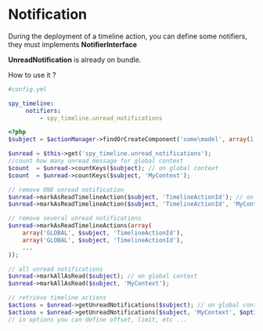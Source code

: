# Notification

During the deployment of a timeline action, you can define some notifiers, they must implements **NotifierInterface**

**UnreadNotification** is already on bundle.

How to use it ?

```yaml
#config.yml

spy_timeline:
     notifiers:
		 - spy_timeline.unread_notifications
```

```php
<?php
$subject = $actionManager->findOrCreateComponent('some\model', array(1, 2));

$unread = $this->get('spy_timeline.unread_notifications');
//count how many unread message for global context
$count  = $unread->countKeys($subject); // on global context
$count  = $unread->countKeys($subject, 'MyContext');

// remove ONE unread notification
$unread->markAsReadTimelineAction($subject, 'TimelineActionId'); // on global context
$unread->markAsReadTimelineAction($subject, 'TimelineActionId', 'MyContext');

// remove several unread notifications
$unread->markAsReadTimelineActions(array(
	array('GLOBAL', $subject, 'TimelineActionId'),
	array('GLOBAL', $subject, 'TimelineActionId'),
	...
));

// all unread notifications
$unread->markAllAsRead($subject); // on global context
$unread->markAllAsRead($subject, 'MyContext');

// retrieve timeline actions
$actions = $unread->getUnreadNotifications($subject); // on global context, no options
$actions = $unread->getUnreadNotifications($subject, 'MyContext', $options);
// in options you can define offset, limit, etc ...
```
